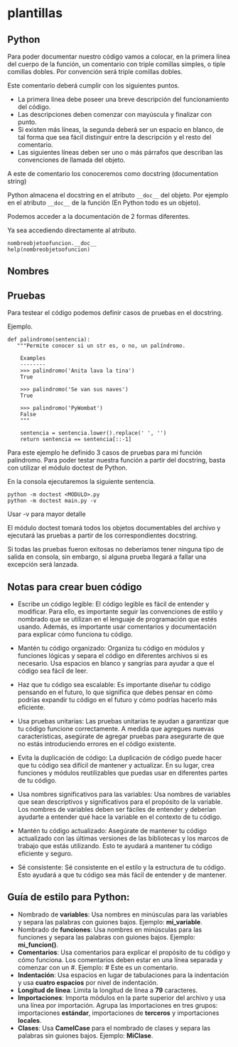 # plantillas

## Python
Para poder documentar nuestro código vamos a colocar, en la primera línea del cuerpo de la función, un comentario con triple comillas simples, o tiple comillas dobles. Por convención será triple comillas dobles.

Este comentario deberá cumplir con los siguientes puntos.

- La primera línea debe poseer una breve descripción del funcionamiento del código.
- Las descripciones deben comenzar con mayúscula y finalizar con punto.
- Si existen más líneas, la segunda deberá ser un espacio en blanco, de tal forma que sea fácil distinguir entre la descripción y el resto del comentario.
- Las siguientes líneas deben ser uno o más párrafos que describan las convenciones de llamada del objeto.

A este de comentario los conoceremos como docstring (documentation string)

Python almacena el docstring en el atributo ``__doc__`` del objeto. Por ejemplo en el atributo ``__doc__`` de la función (En Python todo es un objeto).

Podemos acceder a la documentación de 2 formas diferentes.

Ya sea accediendo directamente al atributo.

~~~
nombreobjetoofuncion.__doc__
help(nombreobjetoofuncion)
~~~
## Nombres


## Pruebas

Para testear el código podemos definir casos de pruebas en el docstring.

Ejemplo.
~~~
def palindromo(sentencia):
   """Permite conocer si un str es, o no, un palíndromo.

    Examples
    --------
    >>> palindromo('Anita lava la tina')
    True

    >>> palindromo('Se van sus naves')
    True

    >>> palindromo('PyWombat')
    False
    """

    sentencia = sentencia.lower().replace(' ', '')
    return sentencia == sentencia[::-1]
~~~

Para este ejemplo he definido 3 casos de pruebas para mi función palíndromo.
Para poder testar nuestra función a partir del docstring, basta con utilizar el módulo doctest de Python.

En la consola ejecutaremos la siguiente sentencia.
~~~
python -m doctest <MODULO>.py 
python -m doctest main.py -v
~~~
Usar -v para mayor detalle 


El módulo doctest tomará todos los objetos documentables del archivo y ejecutará las pruebas a partir de los correspondientes docstring.

Si todas las pruebas fueron exitosas no deberíamos tener ninguna tipo de salida en consola, sin embargo, si alguna prueba llegará a fallar una excepción será lanzada.

## Notas para crear buen código

- Escribe un código legible: El código legible es fácil de entender y modificar. Para ello, es importante seguir las convenciones de estilo y nombrado que se utilizan en el lenguaje de programación que estés usando. Además, es importante usar comentarios y documentación para explicar cómo funciona tu código.

- Mantén tu código organizado: Organiza tu código en módulos y funciones lógicas y separa el código en diferentes archivos si es necesario. Usa espacios en blanco y sangrías para ayudar a que el código sea fácil de leer.

- Haz que tu código sea escalable: Es importante diseñar tu código pensando en el futuro, lo que significa que debes pensar en cómo podrías expandir tu código en el futuro y cómo podrías hacerlo más eficiente.

- Usa pruebas unitarias: Las pruebas unitarias te ayudan a garantizar que tu código funcione correctamente. A medida que agregues nuevas características, asegúrate de agregar pruebas para asegurarte de que no estás introduciendo errores en el código existente.

- Evita la duplicación de código: La duplicación de código puede hacer que tu código sea difícil de mantener y actualizar. En su lugar, crea funciones y módulos reutilizables que puedas usar en diferentes partes de tu código.

- Usa nombres significativos para las variables: Usa nombres de variables que sean descriptivos y significativos para el propósito de la variable. Los nombres de variables deben ser fáciles de entender y deberían ayudarte a entender qué hace la variable en el contexto de tu código.

- Mantén tu código actualizado: Asegúrate de mantener tu código actualizado con las últimas versiones de las bibliotecas y los marcos de trabajo que estás utilizando. Esto te ayudará a mantener tu código eficiente y seguro.

- Sé consistente: Sé consistente en el estilo y la estructura de tu código. Esto ayudará a que tu código sea más fácil de entender y de mantener.

## Guía de estilo para Python:

- Nombrado de **variables**: Usa nombres en minúsculas para las variables y separa las palabras con guiones bajos. Ejemplo: **mi_variable**.
- Nombrado de **funciones**: Usa nombres en minúsculas para las funciones y separa las palabras con guiones bajos. Ejemplo: **mi_funcion()**.
- **Comentarios**: Usa comentarios para explicar el propósito de tu código y cómo funciona. Los comentarios deben estar en una línea separada y comenzar con un #. Ejemplo: # Este es un comentario.
- **Indentación**: Usa espacios en lugar de tabulaciones para la indentación y usa **cuatro espacios** por nivel de indentación.
- **Longitud de línea**: Limita la longitud de línea a **79** caracteres.
- **Importaciones**: Importa módulos en la parte superior del archivo y usa una línea por importación. Agrupa las importaciones en tres grupos: importaciones **estándar**, importaciones de **terceros** y importaciones **locales**.
- **Clases**: Usa **CamelCase** para el nombrado de clases y separa las palabras sin guiones bajos. Ejemplo: **MiClase**.

